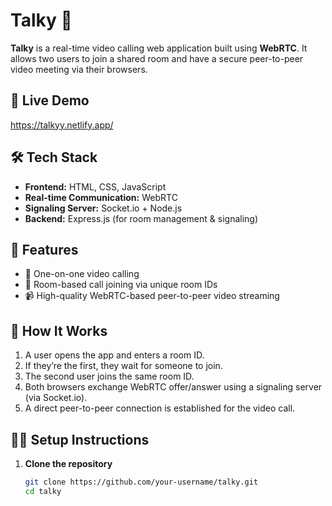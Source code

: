 # Talky 🎥

**Talky** is a real-time video calling web application built using **WebRTC**. It allows two users to join a shared room and have a secure peer-to-peer video meeting via their browsers.

## 🔗 Live Demo
https://talkyy.netlify.app/

## 🛠 Tech Stack

- **Frontend:** HTML, CSS, JavaScript
- **Real-time Communication:** WebRTC
- **Signaling Server:** Socket.io + Node.js
- **Backend:** Express.js (for room management & signaling)

## 📌 Features

- 👥 One-on-one video calling
- 🔗 Room-based call joining via unique room IDs
- 📹 High-quality WebRTC-based peer-to-peer video streaming

## 🚀 How It Works

1. A user opens the app and enters a room ID.
2. If they’re the first, they wait for someone to join.
3. The second user joins the same room ID.
4. Both browsers exchange WebRTC offer/answer using a signaling server (via Socket.io).
5. A direct peer-to-peer connection is established for the video call.


## 🧑‍💻 Setup Instructions

1. **Clone the repository**
   ```bash
   git clone https://github.com/your-username/talky.git
   cd talky
